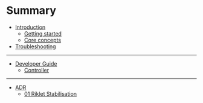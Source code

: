 # Summary

- [Introduction](./introduction/index.md)
  - [Getting started](introduction/getting_started.md)
  - [Core concepts]()
- [Troubleshooting](./troubleshooting.md)

---

- [Developer Guide]()
  - [Controller](./controller.md)

---

- [ADR]()
  - [01 Riklet Stabilisation](./adr/01-riklet-stabilisation.md) 
